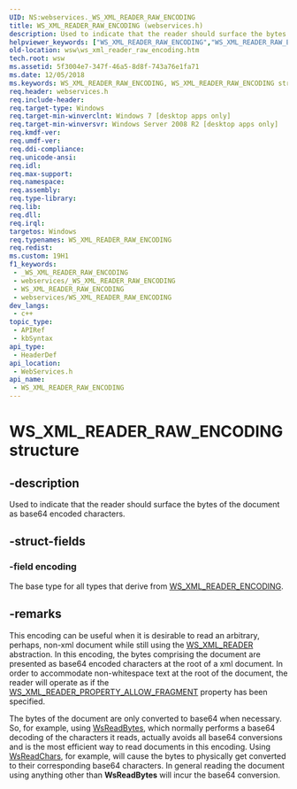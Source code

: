 ```yaml
---
UID: NS:webservices._WS_XML_READER_RAW_ENCODING
title: WS_XML_READER_RAW_ENCODING (webservices.h)
description: Used to indicate that the reader should surface the bytes of the document as base64 encoded characters.
helpviewer_keywords: ["WS_XML_READER_RAW_ENCODING","WS_XML_READER_RAW_ENCODING structure [Web Services for Windows]","webservices/WS_XML_READER_RAW_ENCODING","wsw.ws_xml_reader_raw_encoding"]
old-location: wsw\ws_xml_reader_raw_encoding.htm
tech.root: wsw
ms.assetid: 5f3004e7-347f-46a5-8d8f-743a76e1fa71
ms.date: 12/05/2018
ms.keywords: WS_XML_READER_RAW_ENCODING, WS_XML_READER_RAW_ENCODING structure [Web Services for Windows], webservices/WS_XML_READER_RAW_ENCODING, wsw.ws_xml_reader_raw_encoding
req.header: webservices.h
req.include-header: 
req.target-type: Windows
req.target-min-winverclnt: Windows 7 [desktop apps only]
req.target-min-winversvr: Windows Server 2008 R2 [desktop apps only]
req.kmdf-ver: 
req.umdf-ver: 
req.ddi-compliance: 
req.unicode-ansi: 
req.idl: 
req.max-support: 
req.namespace: 
req.assembly: 
req.type-library: 
req.lib: 
req.dll: 
req.irql: 
targetos: Windows
req.typenames: WS_XML_READER_RAW_ENCODING
req.redist: 
ms.custom: 19H1
f1_keywords:
 - _WS_XML_READER_RAW_ENCODING
 - webservices/_WS_XML_READER_RAW_ENCODING
 - WS_XML_READER_RAW_ENCODING
 - webservices/WS_XML_READER_RAW_ENCODING
dev_langs:
 - c++
topic_type:
 - APIRef
 - kbSyntax
api_type:
 - HeaderDef
api_location:
 - WebServices.h
api_name:
 - WS_XML_READER_RAW_ENCODING
---
```


# WS_XML_READER_RAW_ENCODING structure


## -description

Used to indicate that the reader should surface the bytes of the document as base64 encoded characters.

## -struct-fields

### -field encoding

The base type for all types that derive from <a href="https://docs.microsoft.com/windows/desktop/api/webservices/ns-webservices-ws_xml_reader_encoding">WS_XML_READER_ENCODING</a>.

## -remarks

This encoding can be useful when it is desirable to read an arbitrary, perhaps, non-xml document
        while still using the <a href="https://docs.microsoft.com/windows/desktop/wsw/ws-xml-reader">WS_XML_READER</a> abstraction.  In this encoding, the bytes comprising
        the document are presented as base64 encoded characters at the root of a xml document.  In order to
        accommodate non-whitespace text at the root of the document, the reader will operate as if the
        <a href="https://docs.microsoft.com/windows/desktop/api/webservices/ne-webservices-ws_xml_reader_property_id">WS_XML_READER_PROPERTY_ALLOW_FRAGMENT</a> property has been specified.
      

The bytes of the document are only converted to base64 when necessary.  So, for example, using 
        <a href="https://docs.microsoft.com/windows/desktop/api/webservices/nf-webservices-wsreadbytes">WsReadBytes</a>, which normally performs a base64 decoding of the characters it reads, 
        actually avoids all base64 conversions and is the most efficient way to read documents in this
        encoding. Using <a href="https://docs.microsoft.com/windows/desktop/api/webservices/nf-webservices-wsreadchars">WsReadChars</a>, for example, will cause the bytes to physically get 
        converted to their corresponding base64 characters.  In general reading the document using
        anything other than <b>WsReadBytes</b> will incur the base64 conversion.

